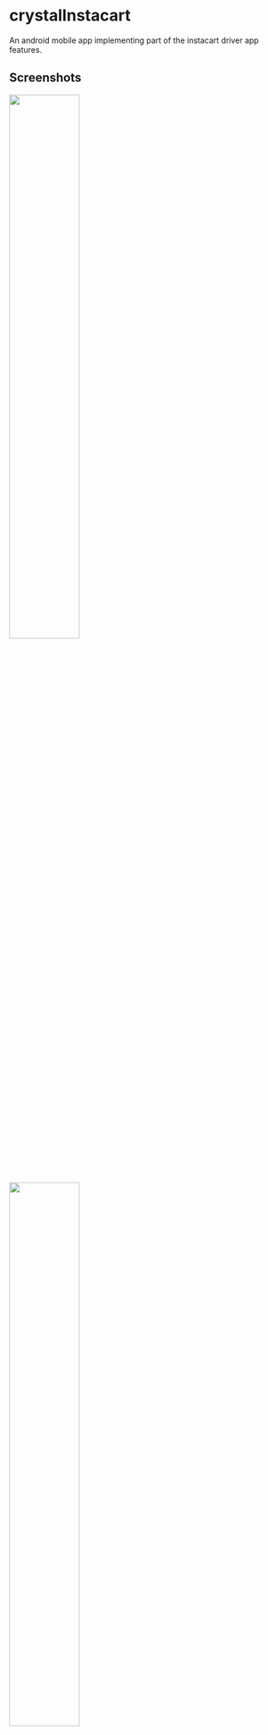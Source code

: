 # crystalInstacart
An android mobile app implementing part of the instacart driver app features.

## Screenshots

<div>
    <img align=top src="screenshots/screenshot1.png" width=50% height=50%/>
    <img align=top src="screenshots/screenshot2.png" width=50% height=50%/>
<div>

<p float="left">
<img src="screenshots/screenshot1.png" width=50% height=50% />
<img src="screenshots/screenshot2.png" width=50% height=50% />
</p>

<p float="left">
<img src="screenshots/screenshot3.png" width=50% height=50% />
<img src="screenshots/screenshot4.png" width=50% height=50% />
<img src="screenshots/screenshot5.png" width=50% height=50% />
</p>

## Features
Key functionalities include:
* account registration and login
* location update and render it on the map
* location search and autocomplete
* route planning and simulate driver delivery

### App scaffolding

Activity: HomeMapActivity, MainActivity
Fragment: LoginFragment, HomeFragment

## Workflow: 
driver register/login -> automatically locate on the map -> search bar, autocomplete -> route planning

## UI design:
Building UI in activities/fragments using navigation graph, followed material design.

[`MainActivity`][1] is the application's entry point. Each screen is implemented inside a `Fragment`.
The navigation between them uses the [Navigation Graph][2]. The navigation is defined in [`nav_graph.xml`][3].
Using navigation graph can reduce dependencies and latency when switching between screens.

[1]: app/src/main/java/com/chensiyingcrystal/crystalinstacart/MainActivity.kt
[2]: https://developer.android.com/guide/navigation/get-started
[3]: app/src/main/res/navigation/nav_graph.xml

### Sign in/sign up

Implement in [`LoginFragment`][4], uses [`Firebase Realtime Database`][5] to store user auth data

Triggered by 2 buttons:
* Register
* Sign in

To get to the sign up screen, tap on "register" and enter an email, password and driver name.
Then you can tap on "sign in " and enter email and password.

* Login: firebase auth(sign in/register account）
* fragment: check if email or phone is empty, password is empty/length < 6
* firebase connect callback, check if register/login is successful

[4]: app/src/main/java/com/chensiyingcrystal/crystalinstacart/login/LoginFragment.kt
[5]: https://firebase.google.com/docs/database

### Location Realtime Update

Implement in [`HomeMapActivity`][6]

This allows user to fetch and render their realtime location with a marker on the google map when they successfully sign in.
And this location will keep updated within 5s intervals.

* location fetching: GMS Fused location provider
* Start location update/stop update(start listening to location)
* GetLastlocation(update latest location on map activity)

[6]: app/src/main/java/com/chensiyingcrystal/crystalinstacart/home/HomeMapActivity.kt

### Location Search and AutoComplete

Implement in [`HomeMapActivity`][7]

This allows user to search any location in the search bar, and a set of options will be listed automatically.
User can tap on any location in the list, triggering the driver going to this destination.
This feature uses [`Google Place Autocomplete API][8].

[7]: app/src/main/java/com/chensiyingcrystal/crystalinstacart/home/HomeMapActivity.kt
[8]: https://developers.google.com/maps/documentation/places/web-service/autocomplete

### Route planning and motion simulation

Implement in [`HomeMapActivity`][9] and [`location module`][10]

This allows user to plan the route between the current location and the destination.
A moving car will simulate driving along this route to complete delivery.
This module uses [`retrofit`] to implement HTTP request,

* once a place is selected in the last step, it will trigger function: getdirection(implement http request using retrofit) 
* using response(generated path) to draw route and draw moving car

[9]: app/src/main/java/com/chensiyingcrystal/crystalinstacart/home/HomeMapActivity.kt
[10]: app/src/main/java/com/chensiyingcrystal/crystalinstacart/location
[11]: https://square.github.io/retrofit/

### Hilt Dependency Injection
All classes manage dependencies using [`Hilt`][12] to maintain/inject instance in right lifecycle.

[12]: https://developer.android.com/training/dependency-injection/hilt-android#inject-provides

